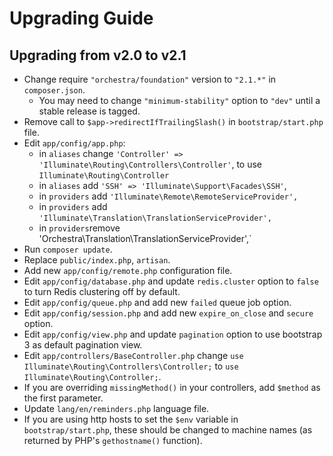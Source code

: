 Upgrading Guide
==============

## Upgrading from v2.0 to v2.1

* Change require `"orchestra/foundation"` version to `"2.1.*"` in `composer.json`.
  - You may need to change `"minimum-stability"` option to `"dev"` until a stable release is tagged.
* Remove call to `$app->redirectIfTrailingSlash()` in `bootstrap/start.php` file.
* Edit `app/config/app.php`:
  - in `aliases` change `'Controller' => 'Illuminate\Routing\Controllers\Controller'`, to use `Illuminate\Routing\Controller`
  - in `aliases` add `'SSH' => 'Illuminate\Support\Facades\SSH'`,
  - in `providers` add `'Illuminate\Remote\RemoteServiceProvider',`
  - in `providers` add `'Illuminate\Translation\TranslationServiceProvider',`
  - in `providers`remove 'Orchestra\Translation\TranslationServiceProvider',`
* Run `composer update`.
* Replace `public/index.php`, `artisan`.
* Add new `app/config/remote.php` configuration file.
* Edit `app/config/database.php` and update `redis.cluster` option to `false` to turn Redis clustering off by default.
* Edit `app/config/queue.php` and add new `failed` queue job option.
* Edit `app/config/session.php` and add new `expire_on_close` and `secure` option.
* Edit `app/config/view.php` and update `pagination` option to use bootstrap 3 as default pagination view.
* Edit `app/controllers/BaseController.php` change `use Illuminate\Routing\Controllers\Controller;` to `use Illuminate\Routing\Controller;`.
* If you are overriding `missingMethod()` in your controllers, add `$method` as the first parameter.
* Update `lang/en/reminders.php` language file.
* If you are using http hosts to set the `$env` variable in `bootstrap/start.php`, these should be changed to machine names (as returned by PHP's `gethostname()` function).

